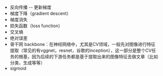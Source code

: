 
- 反向传播 -- 更新梯度
- 梯度下降（gradient descent）
- 梯度消失
- 损失函数（loss function）
- 交叉熵
- 绝对误差
- 骨干网 backbone：在神经网络中，尤其是CV领域，一般先对图像进行特征提取（常见的有vggnet，resnet，谷歌的inception），这一部分是整个CV任务的根基，因为后续的下游任务都是基于提取出来的图像特征去做文章（比如分类，生成等等）
- sigmoid

